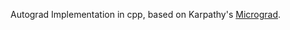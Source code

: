 Autograd Implementation in cpp, based on Karpathy's [Micrograd](https://www.youtube.com/watch?v=VMj-3S1tku0&t=6567s). 